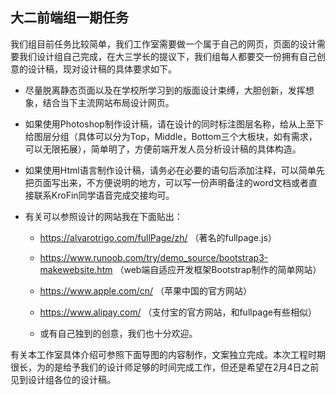 ## 大二前端组一期任务 


我们组目前任务比较简单，我们工作室需要做一个属于自己的网页，页面的设计需要我们设计组自己完成，在大三学长的提议下，我们组每人都要交一份拥有自己创意的设计稿，现对设计稿的具体要求如下。

* 尽量脱离静态页面以及在学校所学习到的版面设计束缚，大胆创新，发挥想象，结合当下主流网站布局设计网页。

* 如果使用Photoshop制作设计稿，请在设计的同时标注图层名称，给从上至下给图层分组（具体可以分为Top，Middle，Bottom三个大板块，如有需求，可以无限拓展），简单明了，方便前端开发人员分析设计稿的具体构造。

* 如果使用Html语言制作设计稿，请务必在必要的语句后添加注释，可以简单先把页面写出来，不方便说明的地方，可以写一份声明备注的word文档或者直接联系KroFin同学语音完成交接均可。

* 有关可以参照设计的网站我在下面贴出：

  * <https://alvarotrigo.com/fullPage/zh/>  （著名的fullpage.js）

  * <https://www.runoob.com/try/demo_source/bootstrap3-makewebsite.htm> （web端自适应开发框架Bootstrap制作的简单网站）

  * <https://www.apple.com/cn/>  （苹果中国的官方网站）

  * <https://www.alipay.com/>   （支付宝的官方网站，和fullpage有些相似）

  * 或有自己独到的创意，我们也十分欢迎。

有关本工作室具体介绍可参照下面导图的内容制作，文案独立完成。本次工程时期很长，为的是给予我们的设计师足够的时间完成工作，但还是希望在2月4日之前见到设计组各位的设计稿。



